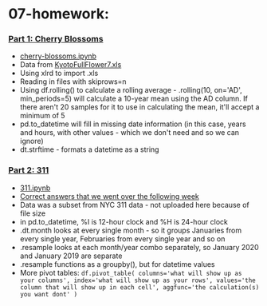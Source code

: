 # 07-homework:

### [Part 1: Cherry Blossoms](https://github.com/ilenapeng/foundations/tree/main/07-homework/part1-cherry-blossoms)
* [cherry-blossoms.ipynb](https://github.com/ilenapeng/foundations/blob/main/07-homework/part1-cherry-blossoms/cherry-blossoms.ipynb)
* Data from [KyotoFullFlower7.xls](https://github.com/ilenapeng/foundations/blob/main/07-homework/part1-cherry-blossoms/KyotoFullFlower7.xls)
* Using xlrd to import .xls 
* Reading in files with skiprows=n
* Using df.rolling() to calculate a rolling average - .rolling(10, on='AD', min_periods=5) will calculate a 10-year mean using the AD column. If there aren't 20 samples for it to use in calculating the mean, it'll accept a minimum of 5
* pd.to_datetime will fill in missing date information (in this case, years and hours, with other values - which we don't need and so we can ignore)
* dt.strftime - formats a datetime as a string

### [Part 2: 311](https://github.com/ilenapeng/foundations/tree/main/07-homework/part2-311)
* [311.ipynb](https://github.com/ilenapeng/foundations/blob/main/07-homework/part2-311/311.ipynb)
* [Correct answers that we went over the following week](https://github.com/ilenapeng/foundations/blob/main/07-homework/part2-311/311-in-class-review.ipynb)
* Data was a subset from NYC 311 data - not uploaded here because of file size
* in pd.to_datetime, %I is 12-hour clock and %H is 24-hour clock
* .dt.month looks at every single month - so it groups Januaries from every single year, Februaries from every single year and so on
* .resample looks at each month/year combo separately, so January 2020 and January 2019 are separate
* .resample functions as a groupby(), but for datetime values
* More pivot tables: `` df.pivot_table(
    columns='what will show up as your columns',
    index='what will show up as your rows',
    values='the column that will show up in each cell',
    aggfunc='the calculation(s) you want dont'
) ``
